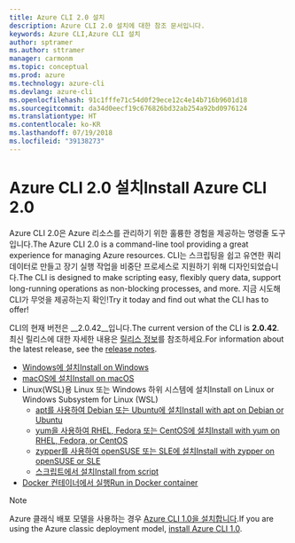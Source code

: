 ```yaml
---
title: Azure CLI 2.0 설치
description: Azure CLI 2.0 설치에 대한 참조 문서입니다.
keywords: Azure CLI,Azure CLI 설치
author: sptramer
ms.author: sttramer
manager: carmonm
ms.topic: conceptual
ms.prod: azure
ms.technology: azure-cli
ms.devlang: azure-cli
ms.openlocfilehash: 91c1fffe71c54d0f29ece12c4e14b716b9601d18
ms.sourcegitcommit: da34d0eecf19c676826bd32ab254a92bd0976124
ms.translationtype: HT
ms.contentlocale: ko-KR
ms.lasthandoff: 07/19/2018
ms.locfileid: "39138273"
---
```

# <a name="install-azure-cli-20"></a><span data-ttu-id="7031c-104">Azure CLI 2.0 설치</span><span class="sxs-lookup"><span data-stu-id="7031c-104">Install Azure CLI 2.0</span></span>

<span data-ttu-id="7031c-105">Azure CLI 2.0은 Azure 리소스를 관리하기 위한 훌륭한 경험을 제공하는 명령줄 도구입니다.</span><span class="sxs-lookup"><span data-stu-id="7031c-105">The Azure CLI 2.0 is a command-line tool providing a great experience for managing Azure resources.</span></span> <span data-ttu-id="7031c-106">CLI는 스크립팅을 쉽고 유연한 쿼리 데이터로 만들고 장기 실행 작업을 비중단 프로세스로 지원하기 위해 디자인되었습니다.</span><span class="sxs-lookup"><span data-stu-id="7031c-106">The CLI is designed to make scripting easy, flexibly query data, support long-running operations as non-blocking processes, and more.</span></span> <span data-ttu-id="7031c-107">지금 시도해 CLI가 무엇을 제공하는지 확인!</span><span class="sxs-lookup"><span data-stu-id="7031c-107">Try it today and find out what the CLI has to offer!</span></span>

<span data-ttu-id="7031c-108">CLI의 현재 버전은 __2.0.42__입니다.</span><span class="sxs-lookup"><span data-stu-id="7031c-108">The current version of the CLI is __2.0.42__.</span></span> <span data-ttu-id="7031c-109">최신 릴리스에 대한 자세한 내용은 [릴리스 정보](release-notes-azure-cli.md)를 참조하세요.</span><span class="sxs-lookup"><span data-stu-id="7031c-109">For information about the latest release, see the [release notes](release-notes-azure-cli.md).</span></span>

* [<span data-ttu-id="7031c-110">Windows에 설치</span><span class="sxs-lookup"><span data-stu-id="7031c-110">Install on Windows</span></span>](install-azure-cli-windows.md)
* [<span data-ttu-id="7031c-111">macOS에 설치</span><span class="sxs-lookup"><span data-stu-id="7031c-111">Install on macOS</span></span>](install-azure-cli-macos.md)
* <span data-ttu-id="7031c-112">Linux(WSL)용 Linux 또는 Windows 하위 시스템에 설치</span><span class="sxs-lookup"><span data-stu-id="7031c-112">Install on Linux or Windows Subsystem for Linux (WSL)</span></span>
  * [<span data-ttu-id="7031c-113">apt를 사용하여 Debian 또는 Ubuntu에 설치</span><span class="sxs-lookup"><span data-stu-id="7031c-113">Install with apt on Debian or Ubuntu</span></span>](install-azure-cli-apt.md)
  * [<span data-ttu-id="7031c-114">yum을 사용하여 RHEL, Fedora 또는 CentOS에 설치</span><span class="sxs-lookup"><span data-stu-id="7031c-114">Install with yum on RHEL, Fedora, or CentOS</span></span>](install-azure-cli-yum.md)
  * [<span data-ttu-id="7031c-115">zypper를 사용하여 openSUSE 또는 SLE에 설치</span><span class="sxs-lookup"><span data-stu-id="7031c-115">Install with zypper on openSUSE or SLE</span></span>](install-azure-cli-zypper.md)
  * [<span data-ttu-id="7031c-116">스크립트에서 설치</span><span class="sxs-lookup"><span data-stu-id="7031c-116">Install from script</span></span>](install-azure-cli-linux.md)
* [<span data-ttu-id="7031c-117">Docker 컨테이너에서 실행</span><span class="sxs-lookup"><span data-stu-id="7031c-117">Run in Docker container</span></span>](run-azure-cli-docker.md)

> [!NOTE]
> <span data-ttu-id="7031c-118">Azure 클래식 배포 모델을 사용하는 경우 [Azure CLI 1.0을 설치합니다](install-cli-version-1.0.md).</span><span class="sxs-lookup"><span data-stu-id="7031c-118">If you are using the Azure classic deployment model, [install Azure CLI 1.0](install-cli-version-1.0.md).</span></span>
